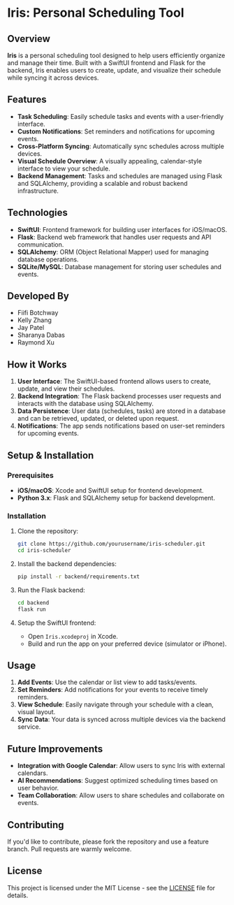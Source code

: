 # Iris: Personal Scheduling Tool

## Overview
**Iris** is a personal scheduling tool designed to help users efficiently organize and manage their time. Built with a SwiftUI frontend and Flask for the backend, Iris enables users to create, update, and visualize their schedule while syncing it across devices. 

## Features
- **Task Scheduling**: Easily schedule tasks and events with a user-friendly interface.
- **Custom Notifications**: Set reminders and notifications for upcoming events.
- **Cross-Platform Syncing**: Automatically sync schedules across multiple devices.
- **Visual Schedule Overview**: A visually appealing, calendar-style interface to view your schedule.
- **Backend Management**: Tasks and schedules are managed using Flask and SQLAlchemy, providing a scalable and robust backend infrastructure.

## Technologies
- **SwiftUI**: Frontend framework for building user interfaces for iOS/macOS.
- **Flask**: Backend web framework that handles user requests and API communication.
- **SQLAlchemy**: ORM (Object Relational Mapper) used for managing database operations.
- **SQLite/MySQL**: Database management for storing user schedules and events.

## Developed By
- Fiifi Botchway
- Kelly Zhang
- Jay Patel
- Sharanya Dabas
- Raymond Xu

## How it Works
1. **User Interface**: The SwiftUI-based frontend allows users to create, update, and view their schedules.
2. **Backend Integration**: The Flask backend processes user requests and interacts with the database using SQLAlchemy.
3. **Data Persistence**: User data (schedules, tasks) are stored in a database and can be retrieved, updated, or deleted upon request.
4. **Notifications**: The app sends notifications based on user-set reminders for upcoming events.

## Setup & Installation

### Prerequisites
- **iOS/macOS**: Xcode and SwiftUI setup for frontend development.
- **Python 3.x**: Flask and SQLAlchemy setup for backend development.

### Installation
1. Clone the repository:
    ```bash
    git clone https://github.com/yourusername/iris-scheduler.git
    cd iris-scheduler
    ```

2. Install the backend dependencies:
    ```bash
    pip install -r backend/requirements.txt
    ```

3. Run the Flask backend:
    ```bash
    cd backend
    flask run
    ```

4. Setup the SwiftUI frontend:
    - Open `Iris.xcodeproj` in Xcode.
    - Build and run the app on your preferred device (simulator or iPhone).

## Usage
1. **Add Events**: Use the calendar or list view to add tasks/events.
2. **Set Reminders**: Add notifications for your events to receive timely reminders.
3. **View Schedule**: Easily navigate through your schedule with a clean, visual layout.
4. **Sync Data**: Your data is synced across multiple devices via the backend service.

## Future Improvements
- **Integration with Google Calendar**: Allow users to sync Iris with external calendars.
- **AI Recommendations**: Suggest optimized scheduling times based on user behavior.
- **Team Collaboration**: Allow users to share schedules and collaborate on events.

## Contributing
If you'd like to contribute, please fork the repository and use a feature branch. Pull requests are warmly welcome.

## License
This project is licensed under the MIT License - see the [LICENSE](LICENSE) file for details.
